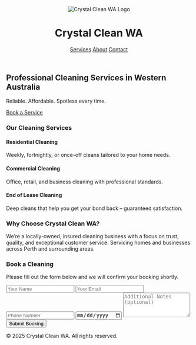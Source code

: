 <!DOCTYPE html>
<html lang="en">
<head>
  <meta charset="UTF-8" />
  <meta name="viewport" content="width=device-width, initial-scale=1.0" />
  <title>Crystal Clean WA</title>
  <script src="https://cdn.tailwindcss.com"></script>
</head>
<body class="bg-white text-gray-800">

  <!-- Header with Logo -->
  <header class="bg-blue-800 text-white p-5 shadow-md">
    <div class="max-w-7xl mx-auto flex justify-between items-center">
      <div class="flex items-center space-x-3">
        <img src="logo.png" alt="Crystal Clean WA Logo" class="h-10 w-10 object-contain">
        <h1 class="text-2xl font-bold">Crystal Clean WA</h1>
      </div>
      <nav class="space-x-4">
        <a href="#services" class="hover:text-yellow-300">Services</a>
        <a href="#about" class="hover:text-yellow-300">About</a>
        <a href="#contact" class="hover:text-yellow-300">Contact</a>
      </nav>
    </div>
  </header>

  <!-- Hero Section -->
  <section class="bg-blue-100 py-16 text-center">
    <div class="max-w-4xl mx-auto">
      <h2 class="text-4xl font-bold mb-4">Professional Cleaning Services in Western Australia</h2>
      <p class="text-lg mb-6">Reliable. Affordable. Spotless every time.</p>
      <a href="#contact" class="bg-blue-700 text-white px-6 py-3 rounded-full hover:bg-blue-600 transition">Book a Service</a>
    </div>
  </section>

  <!-- Services Section -->
  <section id="services" class="py-16 bg-white">
    <div class="max-w-6xl mx-auto text-center">
      <h3 class="text-3xl font-bold mb-8">Our Cleaning Services</h3>
      <div class="grid md:grid-cols-3 gap-8">
        <div class="p-6 border rounded-lg shadow hover:shadow-lg transition">
          <h4 class="text-xl font-semibold mb-2">Residential Cleaning</h4>
          <p>Weekly, fortnightly, or once-off cleans tailored to your home needs.</p>
        </div>
        <div class="p-6 border rounded-lg shadow hover:shadow-lg transition">
          <h4 class="text-xl font-semibold mb-2">Commercial Cleaning</h4>
          <p>Office, retail, and business cleaning with professional standards.</p>
        </div>
        <div class="p-6 border rounded-lg shadow hover:shadow-lg transition">
          <h4 class="text-xl font-semibold mb-2">End of Lease Cleaning</h4>
          <p>Deep cleans that help you get your bond back – guaranteed satisfaction.</p>
        </div>
      </div>
    </div>
  </section>

  <!-- About Section -->
  <section id="about" class="py-16 bg-gray-100">
    <div class="max-w-4xl mx-auto text-center">
      <h3 class="text-3xl font-bold mb-4">Why Choose Crystal Clean WA?</h3>
      <p class="text-lg">We’re a locally-owned, insured cleaning business with a focus on trust, quality, and exceptional customer service. Servicing homes and businesses across Perth and surrounding areas.</p>
    </div>
  </section>

  <!-- Booking Section with Calendar -->
  <section id="contact" class="py-16 bg-white">
    <div class="max-w-2xl mx-auto text-center">
      <h3 class="text-3xl font-bold mb-4">Book a Cleaning</h3>
      <p class="mb-6">Please fill out the form below and we will confirm your booking shortly.</p>
      <form class="space-y-4" name="booking" method="POST" data-netlify="true">
        <input type="text" name="name" placeholder="Your Name" class="w-full border p-3 rounded" required />
        <input type="email" name="email" placeholder="Your Email" class="w-full border p-3 rounded" required />
        <input type="tel" name="phone" placeholder="Phone Number" class="w-full border p-3 rounded" required />
        <input type="date" name="date" class="w-full border p-3 rounded" required />
        <textarea name="message" placeholder="Additional Notes (optional)" class="w-full border p-3 rounded" rows="4"></textarea>
        <button type="submit" class="bg-blue-700 text-white px-6 py-3 rounded hover:bg-blue-600">Submit Booking</button>
      </form>
    </div>
  </section>

  <!-- Footer -->
  <footer class="bg-blue-800 text-white text-center py-4 mt-16">
    <p>&copy; 2025 Crystal Clean WA. All rights reserved.</p>
  </footer>

</body>
</html>
